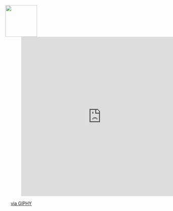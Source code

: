 <div id="header" align="center">
  <img src="https://media.giphy.com/media/M9gbBd9nbDrOTu1Mqx/giphy.gif" width="100"/>

<div style="width:100%;height:0;padding-bottom:100%;position:relative;"><iframe src="https://giphy.com/embed/2GBfKwJ7bypANDoqRt" width="100%" height="100%" style="position:absolute" frameBorder="0" class="giphy-embed" allowFullScreen></iframe></div><p><a href="https://giphy.com/gifs/app-in-the-air-cute-vaccine-vaccination-2GBfKwJ7bypANDoqRt">via GIPHY</a></p>

</div>
